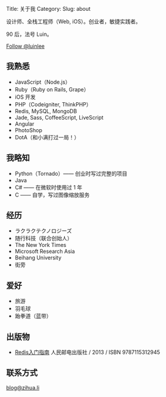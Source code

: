 Title: 关于我
Category:
Slug: about

设计师、全栈工程师（Web, iOS）。创业者，敏捷实践者。

90 后，法号 Luin。

<a href="https://twitter.com/luinlee" class="twitter-follow-button" data-show-count="true" data-lang="en">Follow @luinlee</a>

## 我熟悉

* JavaScript（Node.js）
* Ruby（Ruby on Rails, Grape）
* iOS 开发
* PHP（Codeigniter, ThinkPHP）
* Redis, MySQL, MongoDB
* Jade, Sass, CoffeeScript, LiveScript
* Angular
* PhotoShop
* DotA（和小满打过一局！）

## 我略知

* Python（Tornado）—— 创业时写过完整的项目
* Java
* C# —— 在微软时使用过 1 年
* C —— 自学，写过图像缩放服务

## 经历

* ラクラクテクノロジーズ
* 随行科技（联合创始人）
* The New York Times
* Microsoft Research Asia
* Beihang University
* 街旁

## 爱好

* 旅游
* 羽毛球
* 跆拳道（蓝带）

## 出版物

* <a href="http://book.douban.com/subject/24522045/" target="_blank">Redis入门指南</a> 人民邮电出版社 / 2013 / ISBN 9787115312945

## 联系方式

blog@zihua.li

<script>!function(d,s,id){var js,fjs=d.getElementsByTagName(s)[0];if(!d.getElementById(id)){js=d.createElement(s);js.id=id;js.src="//platform.twitter.com/widgets.js";fjs.parentNode.insertBefore(js,fjs);}}(document,"script","twitter-wjs");</script>
